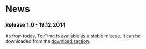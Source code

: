 # News

### Release 1.0 - 19.12.2014

As from today, TeeTime is available as a stable release. It can be downloaded from the [download section](download.html).